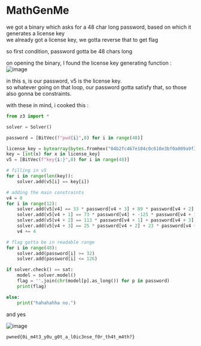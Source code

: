 # MathGenMe

we got a binary which asks for a 48 char long password, based on which it generates a license key \
we already got a license key, we gotta reverse that to get flag

so first condition, password gotta be 48 chars long

on opening the binary, I found the license key generating function : \
![image](https://github.com/IC3lemon/z3-summer-training/assets/150153966/e52ce126-13ac-482a-a914-3de3330a6b0b)

in this s, is our password, v5 is the license key. \
so whatever going on that loop, our password gotta satisfy that, so those also gonna be constraints.

with these in mind, i cooked this :
```python
from z3 import *

solver = Solver()

password = [BitVec(f"pwd{i}",8) for i in range(48)]

license_key = bytearray(bytes.fromhex("04b2fc467e104c0c610e3bf0a009a9f3621905df1997ce0b6cd6a3ea68af4d4deaaf024906f7b259ba32035ac4dad586"))
key = [int(x) for x in license_key]
v5 = [BitVec(f"key{i:}",8) for i in range(48)]

# filling in v5
for i in range(len(key)):
    solver.add(v5[i] == key[i])

# adding the main constraints
v4 = 0
for i in range(12):
    solver.add(v5[v4] == 33 * password[v4 + 3] + 89 * password[v4 + 2] + 103 * password[v4 + 1] + 66 * password[v4])
    solver.add(v5[v4 + 1] == 73 * password[v4] + -125 * password[v4 + 1] + -103 * password[v4 + 2] + 51 * password[v4 + 3])
    solver.add(v5[v4 + 2] == 113 * password[v4 + 1] + password[v4 + 3] + 54 * password[v4] + 8 * password[v4 + 2])
    solver.add(v5[v4 + 3] == 25 * password[v4 + 2] + 23 * password[v4 + 3] + 119 * password[v4] + 3 * password[v4 + 1])
    v4 += 4

# flag gotta be in readable range
for i in range(48):
    solver.add(password[i] >= 32)
    solver.add(password[i] <= 126)

if solver.check() == sat:
    model = solver.model()
    flag = ''.join(chr(model[p].as_long()) for p in password)
    print(flag)

else:
    print("hahahahha no.")
```

and yes

![image](https://github.com/IC3lemon/z3-summer-training/assets/150153966/34267f18-3149-4e87-9c2f-09b069dfd4ec)

`pwned{0i_m4t3_y0u_g0t_a_l0ic3nse_f0r_th4t_m4th?}`
